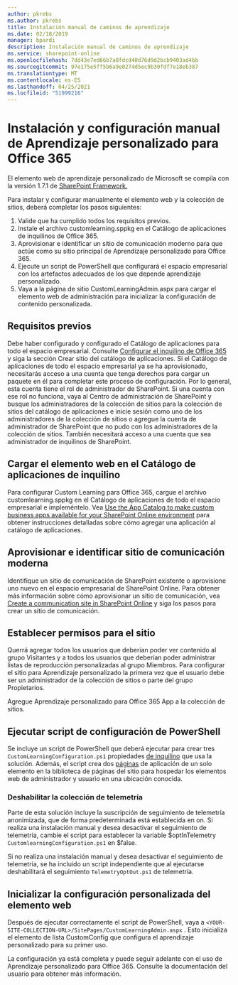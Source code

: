 ```yaml
---
author: pkrebs
ms.author: pkrebs
title: Instalación manual de caminos de aprendizaje
ms.date: 02/18/2019
manager: bpardi
description: Instalación manual de caminos de aprendizaje
ms.service: sharepoint-online
ms.openlocfilehash: 7dd43e7ed66b7a8fdcd40d76d9d2bcb9403ad4bb
ms.sourcegitcommit: 97e175e5ff5b6a9e0274d5ec9b39fdf7e18eb387
ms.translationtype: MT
ms.contentlocale: es-ES
ms.lasthandoff: 04/25/2021
ms.locfileid: "51999216"
---
```

# <a name="manually-installing-and-configuring-custom-learning-for-office-365"></a>Instalación y configuración manual de Aprendizaje personalizado para Office 365

El elemento web de aprendizaje personalizado de Microsoft se compila con la versión 1.7.1 de [SharePoint Framework.](/sharepoint/dev/spfx/sharepoint-framework-overview)

Para instalar y configurar manualmente el elemento web y la colección de sitios, deberá completar los pasos siguientes:

1. Valide que ha cumplido todos los requisitos previos.
1. Instale el archivo customlearning.sppkg en el Catálogo de aplicaciones de inquilinos de Office 365.
1. Aprovisionar e identificar un sitio de comunicación moderno para que actúe como su sitio principal de Aprendizaje personalizado para Office 365.
1. Ejecute un script de PowerShell que configurará el espacio empresarial con los artefactos adecuados de los que depende aprendizaje personalizado.
1. Vaya a la página de sitio CustomLearningAdmin.aspx para cargar el elemento web de administración para inicializar la configuración de contenido personalizada.

## <a name="prerequisites"></a>Requisitos previos

Debe haber configurado y configurado el Catálogo de aplicaciones para todo el espacio empresarial. Consulte [Configurar el inquilino de Office 365](/sharepoint/dev/spfx/set-up-your-developer-tenant#create-app-catalog-site) y siga la sección Crear sitio del catálogo de aplicaciones. Si el Catálogo de aplicaciones de todo el espacio empresarial ya se ha aprovisionado, necesitarás acceso a una cuenta que tenga derechos para cargar un paquete en él para completar este proceso de configuración. Por lo general, esta cuenta tiene el rol de administrador de SharePoint. Si una cuenta con ese rol no funciona, vaya al Centro de administración de SharePoint y busque los administradores de la colección de sitios para la colección de sitios del catálogo de aplicaciones e inicie sesión como uno de los administradores de la colección de sitios o agregue la cuenta de administrador de SharePoint que no pudo con los administradores de la colección de sitios. También necesitará acceso a una cuenta que sea administrador de inquilinos de SharePoint.

## <a name="upload-the-web-part-to-the-tenant-app-catalog"></a>Cargar el elemento web en el Catálogo de aplicaciones de inquilino

Para configurar Custom Learning para Office 365, cargue el archivo customlearning.sppkg en el Catálogo de aplicaciones de todo el espacio empresarial e impleméntelo. Vea [Use the App Catalog to make custom business apps available for your SharePoint Online environment](/sharepoint/use-app-catalog) para obtener instrucciones detalladas sobre cómo agregar una aplicación al catálogo de aplicaciones.

## <a name="provisionidentify-modern-communication-site"></a>Aprovisionar e identificar sitio de comunicación moderna

Identifique un sitio de comunicación de SharePoint existente o aprovisione uno nuevo en el espacio empresarial de SharePoint Online. Para obtener más información sobre cómo aprovisionar un sitio de comunicación, vea [Create a communication site in SharePoint Online](https://support.office.com/article/create-a-communication-site-in-sharepoint-online-7fb44b20-a72f-4d2c-9173-fc8f59ba50eb) y siga los pasos para crear un sitio de comunicación.

## <a name="set-permissions-for-the-site"></a>Establecer permisos para el sitio

Querrá agregar todos los usuarios que deberían poder ver contenido al grupo Visitantes y a todos los usuarios que deberían poder administrar listas de reproducción personalizadas al grupo Miembros. Para configurar el sitio para Aprendizaje personalizado la primera vez que el usuario debe ser un administrador de la colección de sitios o parte del grupo Propietarios.

Agregue Aprendizaje personalizado para Office 365 App a la colección de sitios.

## <a name="execute-powershell-configuration-script"></a>Ejecutar script de configuración de PowerShell

Se incluye un script de PowerShell que deberá ejecutar para crear tres `CustomLearningConfiguration.ps1` propiedades [de inquilino](/sharepoint/dev/spfx/tenant-properties) que usa la solución. Además, el script crea dos [páginas](/sharepoint/dev/spfx/web-parts/single-part-app-pages) de aplicación de un solo elemento en la biblioteca de páginas del sitio para hospedar los elementos web de administrador y usuario en una ubicación conocida.

### <a name="disabling-telemetry-collection"></a>Deshabilitar la colección de telemetría

Parte de esta solución incluye la suscripción de seguimiento de telemetría anonimizada, que de forma predeterminada está establecida en on. Si realiza una instalación manual y desea desactivar el seguimiento de telemetría, cambie el script para establecer la variable $optInTelemetry `CustomlearningConfiguration.ps1` en $false.

Si no realiza una instalación manual y desea desactivar el seguimiento de telemetría, se ha incluido un script independiente que al ejecutarse deshabilitará el seguimiento `TelemetryOptOut.ps1` de telemetría.

## <a name="initialize-web-part-custom-configuration"></a>Inicializar la configuración personalizada del elemento web

Después de ejecutar correctamente el script de PowerShell, vaya a `<YOUR-SITE-COLLECTION-URL>/SitePages/CustomLearningAdmin.aspx` . Esto inicializa el elemento de lista CustomConfig que configura el aprendizaje personalizado para su primer uso.

La configuración ya está completa y puede seguir adelante con el uso de Aprendizaje personalizado para Office 365. Consulte la documentación del usuario para obtener más información.
